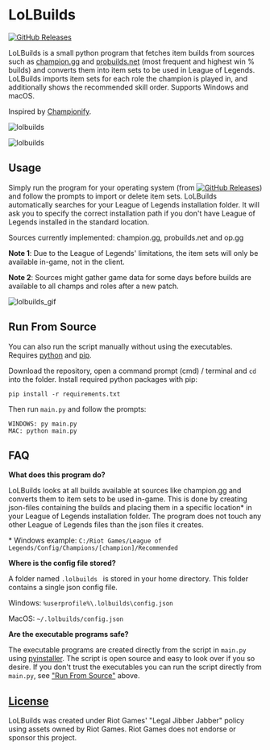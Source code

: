 # LoLBuilds
[![GitHub Releases](https://img.shields.io/github/downloads/mathiaswold/lolbuilds/latest/total)](https://github.com/MathiasWold/lolbuilds/releases/latest)

LoLBuilds is a small python program that fetches item builds from sources such as [champion.gg](https://champion.gg/) and [probuilds.net](https://probuilds.net/) (most frequent and highest win % builds) and converts them into item sets to be used in League of Legends. LoLBuilds imports item sets for each role the champion is played in, and additionally shows the recommended skill order. Supports Windows and macOS.

Inspired by [Championify](https://github.com/dustinblackman/Championify).

![lolbuilds](https://i.imgur.com/QCK3S1f.png)


![lolbuilds](https://i.imgur.com/YRUVWNz.png?1)

## Usage

Simply run the program for your operating system (from [![GitHub Releases](https://img.shields.io/github/downloads/mathiaswold/lolbuilds/latest/total)](https://github.com/MathiasWold/lolbuilds/releases/latest)) and follow the prompts to import or delete item sets. LoLBuilds automatically searches for your League of Legends installation folder. It will ask you to specify the correct installation path if you don't have League of Legends installed in the standard location.

Sources currently implemented: champion.gg, probuilds.net and op.gg

**Note 1**: Due to the League of Legends' limitations, the item sets will only be available in-game, not in the client.

**Note 2**: Sources might gather game data for some days before builds are available to all champs and roles after a new patch.

![lolbuilds_gif](https://i.imgur.com/dVHqWnF.gif)

## Run From Source

You can also run the script manually without using the executables.
Requires [python](https://www.python.org/downloads/) and [pip](https://pip.pypa.io/en/stable/installing/).


Download the repository, open a command prompt (cmd) / terminal and `cd` into the folder. Install required python packages with pip:

```
pip install -r requirements.txt
```

Then run `main.py` and follow the prompts:

```
WINDOWS: py main.py
MAC: python main.py
```

## FAQ

**What does this program do?**

LoLBuilds looks at all builds available at sources like champion.gg and converts them to item sets to be used in-game. This is done by creating json-files containing the builds and placing them in a specific location* in your League of Legends installation folder. The program does not touch any other League of Legends files than the json files it creates.

\* Windows example: `C:/Riot Games/League of Legends/Config/Champions/[champion]/Recommended`

**Where is the config file stored?**

A folder named `.lolbuilds ` is stored in your home directory. This folder contains a single json config file.

Windows: `%userprofile%\.lolbuilds\config.json`

MacOS: `~/.lolbuilds/config.json` 

**Are the executable programs safe?**

The executable programs are created directly from the script in `main.py` using [pyinstaller](https://www.pyinstaller.org/). The script is open source and easy to look over if you so desire. If you don't trust the executables you can run the script directly from `main.py`, see ["Run From Source"](#run-from-source) above.

## [License](https://github.com/MathiasWold/lolbuilds/blob/master/LICENSE)

LoLBuilds was created under Riot Games' "Legal Jibber Jabber" policy using assets owned by Riot Games. Riot Games does not endorse or sponsor this project.
